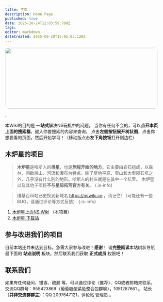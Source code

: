```yaml
---
title: 主页
description: Home Page
published: true
date: 2025-10-24T12:03:59.700Z
tags: 
editor: markdown
dateCreated: 2025-08-20T15:05:03.120Z
---
```


<div style="width:100%; height:200px; overflow:hidden; border-radius:12px;">
  <img src="https://dl.awa.cool/huangsam04/Banner.avif" style="width:100%; height:100%; object-fit:cover; object-position:top center;">
</div>

<p id="typewriter-container" class="retro-font">
  <span id="typewriter-line1"></span><span id="cursor">.</span><br>
  <span id="typewriter-line2" class="subtitle"></span>
</p>

本Wiki的目的是 **一站式**解决NS玩机中的问题。
当你有任何不会的，可以**点开本页上面的搜索框**，键入你要搜索的内容来查询。
点击**左侧按钮展开树状图**，点击你想要看的页面，然后开始学习！（移动版点击**左下角按钮**打开侧边栏）

## 木炉星的项目
> **木炉星**是哈斯人的**母星**，也是**旅程开始的地方**。它主要由岩石组成，以森林、间歇泉山、河流和瀑布为特点。除了草地平原、雪山和大型陨石坑之外，几乎没有什么别的地形。哈斯人的村庄就是在其中一个坑里。 
木炉星以及其他子项目**不与星际拓荒官方有关**。
{.is-info}

> 维基百科站已更换到新域名 https://nswiki.cn ，请记住! （可能还有一些BUG，请通过评论等方式反馈）
{.is-info}

1. [木炉星上のNS Wiki](https://nswiki.cn) （本项目）
2. [木炉星 下载站](https://dl.awa.cool/)

## 参与改进我们的项目
目前本站还并未达到目标，急需大家参与改进！**感谢**！
请**完整阅读**本站树状导航最下面的 **站点说明** 板块，然后联系我们获取 **正式成员** 权限吧！

## 联系我们
如果有任何疑问、错误、疏漏 等，可以通过评论（推荐）、QQ或者邮箱来联系。
交流QQ群号：955423869（葡萄糖酸菜鱼整合包群聊），1051287661 。
站长（**并非交流群群主**）：QQ 2097647121，评论站 管理员 。